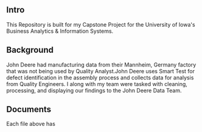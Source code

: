 ## Intro
This Repository is built for my Capstone Project for the University of Iowa's Business Analytics & Information Systems. 


## Background
John Deere had manufacturing data from their Mannheim, Germany factory that was not being used by Quality Analyst.John Deere uses Smart Test for defect identification in the assembly process and collects data for analysis from Quality Engineers. I along with my team were tasked with cleaning, processing, and displaying our findings to the John Deere Data Team. 

## Documents
Each file above has
